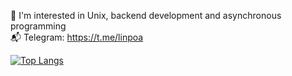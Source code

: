 📘 I'm interested in Unix, backend development and asynchronous programming\
📬 Telegram: https://t.me/linpoa


[![Top Langs](https://github-readme-stats.vercel.app/api/top-langs/?username=cgriceld&layout=compact&theme=nord)](https://github.com/anuraghazra/github-readme-stats)

